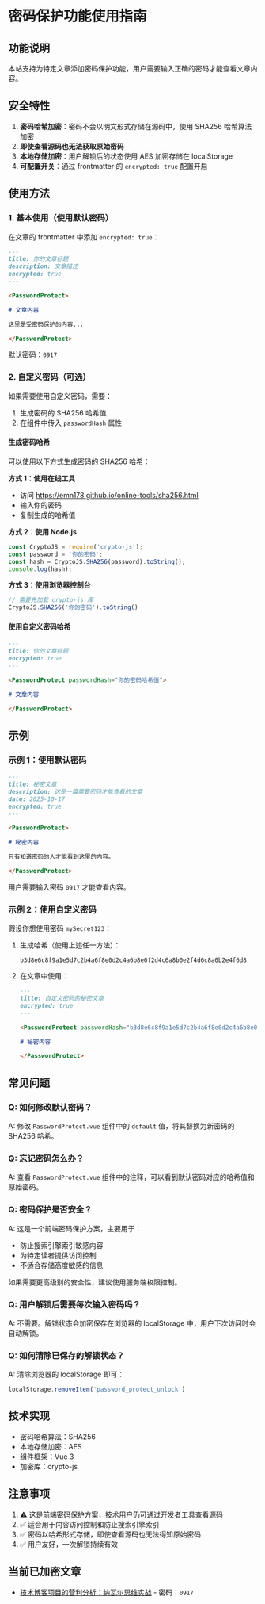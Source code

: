 # 密码保护功能使用指南

## 功能说明

本站支持为特定文章添加密码保护功能，用户需要输入正确的密码才能查看文章内容。

## 安全特性

1. **密码哈希加密**：密码不会以明文形式存储在源码中，使用 SHA256 哈希算法加密
2. **即使查看源码也无法获取原始密码**
3. **本地存储加密**：用户解锁后的状态使用 AES 加密存储在 localStorage
4. **可配置开关**：通过 frontmatter 的 `encrypted: true` 配置开启

## 使用方法

### 1. 基本使用（使用默认密码）

在文章的 frontmatter 中添加 `encrypted: true`：

```markdown
---
title: 你的文章标题
description: 文章描述
encrypted: true
---

<PasswordProtect>

# 文章内容

这里是受密码保护的内容...

</PasswordProtect>
```

默认密码：`0917`

### 2. 自定义密码（可选）

如果需要使用自定义密码，需要：

1. 生成密码的 SHA256 哈希值
2. 在组件中传入 `passwordHash` 属性

#### 生成密码哈希

可以使用以下方式生成密码的 SHA256 哈希：

**方式 1：使用在线工具**
- 访问 https://emn178.github.io/online-tools/sha256.html
- 输入你的密码
- 复制生成的哈希值

**方式 2：使用 Node.js**
```javascript
const CryptoJS = require('crypto-js');
const password = '你的密码';
const hash = CryptoJS.SHA256(password).toString();
console.log(hash);
```

**方式 3：使用浏览器控制台**
```javascript
// 需要先加载 crypto-js 库
CryptoJS.SHA256('你的密码').toString()
```

#### 使用自定义密码哈希

```markdown
---
title: 你的文章标题
encrypted: true
---

<PasswordProtect passwordHash="你的密码哈希值">

# 文章内容

</PasswordProtect>
```

## 示例

### 示例 1：使用默认密码

```markdown
---
title: 秘密文章
description: 这是一篇需要密码才能查看的文章
date: 2025-10-17
encrypted: true
---

<PasswordProtect>

# 秘密内容

只有知道密码的人才能看到这里的内容。

</PasswordProtect>
```

用户需要输入密码 `0917` 才能查看内容。

### 示例 2：使用自定义密码

假设你想使用密码 `mySecret123`：

1. 生成哈希（使用上述任一方法）：
   ```
   b3d8e6c8f9a1e5d7c2b4a6f8e0d2c4a6b8e0f2d4c6a8b0e2f4d6c8a0b2e4f6d8
   ```

2. 在文章中使用：
   ```markdown
   ---
   title: 自定义密码的秘密文章
   encrypted: true
   ---

   <PasswordProtect passwordHash="b3d8e6c8f9a1e5d7c2b4a6f8e0d2c4a6b8e0f2d4c6a8b0e2f4d6c8a0b2e4f6d8">

   # 秘密内容

   </PasswordProtect>
   ```

## 常见问题

### Q: 如何修改默认密码？

A: 修改 `PasswordProtect.vue` 组件中的 `default` 值，将其替换为新密码的 SHA256 哈希。

### Q: 忘记密码怎么办？

A: 查看 `PasswordProtect.vue` 组件中的注释，可以看到默认密码对应的哈希值和原始密码。

### Q: 密码保护是否安全？

A: 这是一个前端密码保护方案，主要用于：
- 防止搜索引擎索引敏感内容
- 为特定读者提供访问控制
- 不适合存储高度敏感的信息

如果需要更高级别的安全性，建议使用服务端权限控制。

### Q: 用户解锁后需要每次输入密码吗？

A: 不需要。解锁状态会加密保存在浏览器的 localStorage 中，用户下次访问时会自动解锁。

### Q: 如何清除已保存的解锁状态？

A: 清除浏览器的 localStorage 即可：
```javascript
localStorage.removeItem('password_protect_unlock')
```

## 技术实现

- 密码哈希算法：SHA256
- 本地存储加密：AES
- 组件框架：Vue 3
- 加密库：crypto-js

## 注意事项

1. ⚠️ 这是前端密码保护方案，技术用户仍可通过开发者工具查看源码
2. ✅ 适合用于内容访问控制和防止搜索引擎索引
3. ✅ 密码以哈希形式存储，即使查看源码也无法得知原始密码
4. ✅ 用户友好，一次解锁持续有效

## 当前已加密文章

- [技术博客项目的营利分析：纳瓦尔思维实战](/tutorials/insights/wealth/project-monetization-naval) - 密码：`0917`

